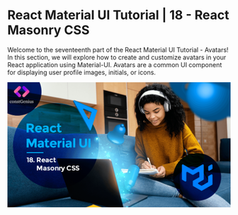 # React Material UI Tutorial | 18 - React Masonry CSS

Welcome to the seventeenth part of the React Material UI Tutorial - Avatars! In this section, we will explore how to create and customize avatars in your React application using Material-UI. Avatars are a common UI component for displaying user profile images, initials, or icons.

![Tutorial 18](public/MaterialUI18.png)
